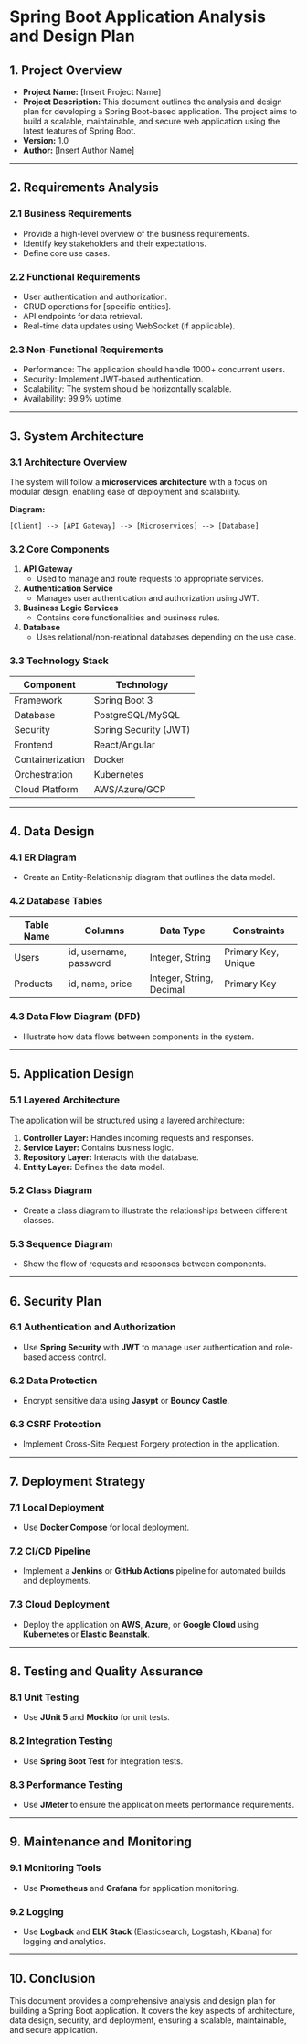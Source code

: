 # Spring Boot Application Analysis and Design Plan

## **1. Project Overview**
- **Project Name:** [Insert Project Name]
- **Project Description:** This document outlines the analysis and design plan for developing a Spring Boot-based application. The project aims to build a scalable, maintainable, and secure web application using the latest features of Spring Boot.
- **Version:** 1.0
- **Author:** [Insert Author Name]

---

## **2. Requirements Analysis**

### **2.1 Business Requirements**
- Provide a high-level overview of the business requirements.
- Identify key stakeholders and their expectations.
- Define core use cases.

### **2.2 Functional Requirements**
- User authentication and authorization.
- CRUD operations for [specific entities].
- API endpoints for data retrieval.
- Real-time data updates using WebSocket (if applicable).

### **2.3 Non-Functional Requirements**
- Performance: The application should handle 1000+ concurrent users.
- Security: Implement JWT-based authentication.
- Scalability: The system should be horizontally scalable.
- Availability: 99.9% uptime.

---

## **3. System Architecture**

### **3.1 Architecture Overview**
The system will follow a **microservices architecture** with a focus on modular design, enabling ease of deployment and scalability.

**Diagram:**
```
[Client] --> [API Gateway] --> [Microservices] --> [Database]
```

### **3.2 Core Components**
1. **API Gateway**
    - Used to manage and route requests to appropriate services.
2. **Authentication Service**
    - Manages user authentication and authorization using JWT.
3. **Business Logic Services**
    - Contains core functionalities and business rules.
4. **Database**
    - Uses relational/non-relational databases depending on the use case.

### **3.3 Technology Stack**
| Component          | Technology            |
|--------------------|-----------------------|
| Framework          | Spring Boot 3         |
| Database           | PostgreSQL/MySQL      |
| Security           | Spring Security (JWT) |
| Frontend           | React/Angular         |
| Containerization   | Docker                |
| Orchestration      | Kubernetes            |
| Cloud Platform     | AWS/Azure/GCP         |

---

## **4. Data Design**

### **4.1 ER Diagram**
- Create an Entity-Relationship diagram that outlines the data model.

### **4.2 Database Tables**
| Table Name | Columns                | Data Type                | Constraints         |
|------------|------------------------|--------------------------|---------------------|
| Users      | id, username, password | Integer, String          | Primary Key, Unique |
| Products   | id, name, price        | Integer, String, Decimal | Primary Key         |

### **4.3 Data Flow Diagram (DFD)**
- Illustrate how data flows between components in the system.

---

## **5. Application Design**

### **5.1 Layered Architecture**
The application will be structured using a layered architecture:

1. **Controller Layer:** Handles incoming requests and responses.
2. **Service Layer:** Contains business logic.
3. **Repository Layer:** Interacts with the database.
4. **Entity Layer:** Defines the data model.

### **5.2 Class Diagram**
- Create a class diagram to illustrate the relationships between different classes.

### **5.3 Sequence Diagram**
- Show the flow of requests and responses between components.

---

## **6. Security Plan**

### **6.1 Authentication and Authorization**
- Use **Spring Security** with **JWT** to manage user authentication and role-based access control.

### **6.2 Data Protection**
- Encrypt sensitive data using **Jasypt** or **Bouncy Castle**.

### **6.3 CSRF Protection**
- Implement Cross-Site Request Forgery protection in the application.

---

## **7. Deployment Strategy**

### **7.1 Local Deployment**
- Use **Docker Compose** for local deployment.

### **7.2 CI/CD Pipeline**
- Implement a **Jenkins** or **GitHub Actions** pipeline for automated builds and deployments.

### **7.3 Cloud Deployment**
- Deploy the application on **AWS**, **Azure**, or **Google Cloud** using **Kubernetes** or **Elastic Beanstalk**.

---

## **8. Testing and Quality Assurance**

### **8.1 Unit Testing**
- Use **JUnit 5** and **Mockito** for unit tests.

### **8.2 Integration Testing**
- Use **Spring Boot Test** for integration tests.

### **8.3 Performance Testing**
- Use **JMeter** to ensure the application meets performance requirements.

---

## **9. Maintenance and Monitoring**

### **9.1 Monitoring Tools**
- Use **Prometheus** and **Grafana** for application monitoring.

### **9.2 Logging**
- Use **Logback** and **ELK Stack** (Elasticsearch, Logstash, Kibana) for logging and analytics.

---

## **10. Conclusion**
This document provides a comprehensive analysis and design plan for building a Spring Boot application. It covers the key aspects of architecture, data design, security, and deployment, ensuring a scalable, maintainable, and secure application.

